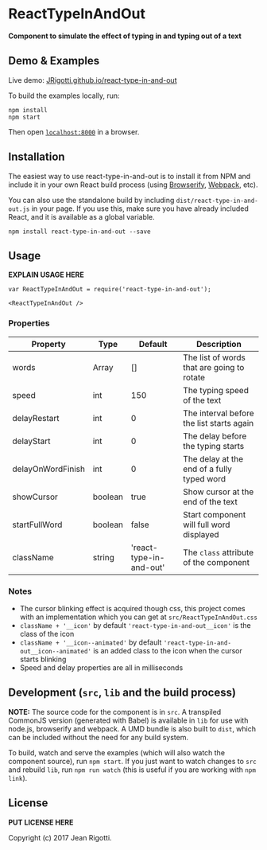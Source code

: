 # ReactTypeInAndOut

__Component to simulate the effect of typing in and typing out of a text__


## Demo & Examples

Live demo: [JRigotti.github.io/react-type-in-and-out](http://JRigotti.github.io/react-type-in-and-out/)

To build the examples locally, run:

```
npm install
npm start
```

Then open [`localhost:8000`](http://localhost:8000) in a browser.


## Installation

The easiest way to use react-type-in-and-out is to install it from NPM and include it in your own React build process (using [Browserify](http://browserify.org), [Webpack](http://webpack.github.io/), etc).

You can also use the standalone build by including `dist/react-type-in-and-out.js` in your page. If you use this, make sure you have already included React, and it is available as a global variable.

```
npm install react-type-in-and-out --save
```


## Usage

__EXPLAIN USAGE HERE__

```
var ReactTypeInAndOut = require('react-type-in-and-out');

<ReactTypeInAndOut />
```

### Properties

| Property          | Type    | Default                 | Description                                |
|-------------------|---------|-------------------------|--------------------------------------------|
| words             | Array   | []                      | The list of words that are going to rotate |
| speed             | int     | 150                     | The typing speed of the text               |
| delayRestart      | int     | 0                       | The interval before the list starts again  |
| delayStart        | int     | 0                       | The delay before the typing starts         |
| delayOnWordFinish | int     | 0                       | The delay at the end of a fully typed word |
| showCursor        | boolean | true                    | Show cursor at the end of the text         |
| startFullWord     | boolean | false                   | Start component will full word displayed   |
| className         | string  | 'react-type-in-and-out' | The `class` attribute of the component     |


### Notes

* The cursor blinking effect is acquired though css, this project comes with an implementation which you can get at `src/ReactTypeInAndOut.css`
* `className + '__icon'` by default `'react-type-in-and-out__icon'` is the class of the icon
* `className + '__icon--animated'` by default `'react-type-in-and-out__icon--animated'` is an added class to the icon when the cursor starts blinking
* Speed and delay properties are all in milliseconds


## Development (`src`, `lib` and the build process)

**NOTE:** The source code for the component is in `src`. A transpiled CommonJS version (generated with Babel) is available in `lib` for use with node.js, browserify and webpack. A UMD bundle is also built to `dist`, which can be included without the need for any build system.

To build, watch and serve the examples (which will also watch the component source), run `npm start`. If you just want to watch changes to `src` and rebuild `lib`, run `npm run watch` (this is useful if you are working with `npm link`).

## License

__PUT LICENSE HERE__

Copyright (c) 2017 Jean Rigotti.

